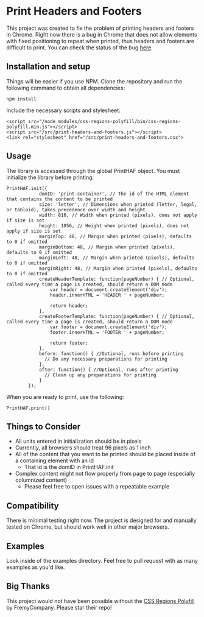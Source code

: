 # Print Headers and Footers

This project was created to fix the problem of printing headers and footers in Chrome. Right now there is a bug in Chrome that does not allow elements with fixed positioning to repeat when printed, thus headers and footers are difficult to print. You can check the status of the bug [here](https://code.google.com/p/chromium/issues/detail?id=303728).

## Installation and setup
Things will be easier if you use NPM. Clone the repository and run the following command to obtain all dependencies:

    npm install

Include the necessary scripts and stylesheet:

    <script src="/node_modules/css-regions-polyfill/bin/css-regions-polyfill.min.js"></script>
    <script src="/src/print-headers-and-footers.js"></script>
    <link rel="stylesheet" href="/src/print-headers-and-footers.css">

## Usage

The library is accessed through the global PrintHAF object. You must initialize the library before printing:

    PrintHAF.init({
				domID: 'print-container', // The id of the HTML element that contains the content to be printed
				size: 'letter', // Dimensions when printed (letter, legal, or tabloid), takes precedence over width and height
				width: 816, // Width when printed (pixels), does not apply if size is set
				height: 1056, // Height when printed (pixels), does not apply if size is set
				marginTop: 48, // Margin when printed (pixels), defaults to 0 if omitted
				marginBottom: 48, // Margin when printed (pixels), defaults to 0 if omitted
				marginLeft: 48, // Margin when printed (pixels), defaults to 0 if omitted
				marginRight: 48, // Margin when printed (pixels), defaults to 0 if omitted
				createHeaderTemplate: function(pageNumber) { // Optional, called every time a page is created, should return a DOM node
					var header = document.createElement('div');
					header.innerHTML = 'HEADER ' + pageNumber;
					
					return header;
				},
				createFooterTemplate: function(pageNumber) { // Optional, called every time a page is created, should return a DOM node
					var footer = document.createElement('div');
					footer.innerHTML = 'FOOTER ' + pageNumber;
					
					return footer;
				},
				before: function() { //Optional, runs before printing
				  // Do any necessary preparations for printing
				},
				after: function() { //Optional, runs after printing
				  // Clean up any preparations for printing
				}
			});
		
When you are ready to print, use the following:

    PrintHAF.print()
			
## Things to Consider
* All units entered in initialization should be in pixels
* Currently, all browsers should treat 96 pixels as 1 inch
* All of the content that you want to be printed should be placed inside of a containing element with an id
    * That id is the domID in PrintHAF.init
* Complex content might not flow properly from page to page (especially columnized content)
   * Please feel free to open issues with a repeatable example

## Compatibility
There is minimal testing right now. The project is designed for and manually tested on Chrome, but should work well in other major browsers.

## Examples
Look inside of the examples directory. Feel free to pull request with as many examples as you'd like.

## Big Thanks
This project would not have been possible without the [CSS Regions Polyfill](https://github.com/FremyCompany/css-regions-polyfill) by FremyCompany. Please star their repo!
